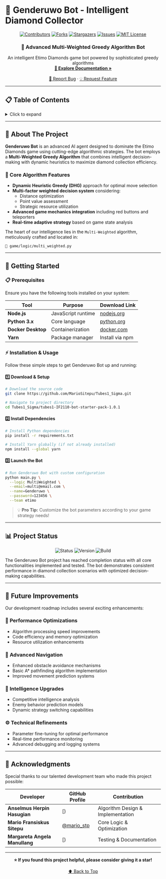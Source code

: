 # 🤖 Genderuwo Bot - Intelligent Diamond Collector

<div align="center">
  
[![Contributors][contributors-shield]][contributors-url]
[![Forks][forks-shield]][forks-url]
[![Stargazers][stars-shield]][stars-url]
[![Issues][issues-shield]][issues-url]
[![MIT License][license-shield]][license-url]

</div>

<div align="center">
  <h3>🎯 Advanced Multi-Weighted Greedy Algorithm Bot</h3>
  <p>
    An intelligent Etimo Diamonds game bot powered by sophisticated greedy algorithms
    <br />
    <a href="https://github.com/MarioSitepu/Tubes1_Sigma"><strong>📖 Explore Documentation »</strong></a>
    <br />
    <br />
    <a href="https://github.com/MarioSitepu/Tubes1_Sigma/issues">🐛 Report Bug</a>
    ·
    <a href="https://github.com/MarioSitepu/Tubes1_Sigma/issues">💡 Request Feature</a>
  </p>
</div>

---

## 📋 Table of Contents

<details>
  <summary>Click to expand</summary>
  
  1. [🎯 About The Project](#about-the-project)
  2. [🚀 Getting Started](#getting-started)
     - [📋 Prerequisites](#prerequisites)
     - [⚡ Installation & Usage](#installation--usage)
  3. [📊 Project Status](#project-status)
  4. [🔧 Future Improvements](#future-improvements)
  5. [🙏 Acknowledgments](#acknowledgments)
  
</details>

---

## 🎯 About The Project

**Genderuwo Bot** is an advanced AI agent designed to dominate the Etimo Diamonds game using cutting-edge algorithmic strategies. The bot employs a **Multi-Weighted Greedy Algorithm** that combines intelligent decision-making with dynamic heuristics to maximize diamond collection efficiency.

### 🧠 Core Algorithm Features

- **Dynamic Heuristic Greedy (DHG)** approach for optimal move selection
- **Multi-factor weighted decision system** considering:
  - Distance optimization
  - Point value assessment  
  - Strategic resource utilization
- **Advanced game mechanics integration** including red buttons and teleporters
- **Real-time adaptive strategy** based on game state analysis

The heart of our intelligence lies in the `Multi-Weighted` algorithm, meticulously crafted and located in:
```
📁 game/logic/multi_weighted.py
```

---

## 🚀 Getting Started

### 📋 Prerequisites

Ensure you have the following tools installed on your system:

| Tool | Purpose | Download Link |
|------|---------|---------------|
| **Node.js** | JavaScript runtime | [nodejs.org](https://nodejs.org/en) |
| **Python 3.x** | Core language | [python.org](https://python.org) |
| **Docker Desktop** | Containerization | [docker.com](https://www.docker.com/products/docker-desktop/) |
| **Yarn** | Package manager | Install via npm |

### ⚡ Installation & Usage

Follow these simple steps to get Genderuwo Bot up and running:

#### 1️⃣ **Download & Setup**
```bash
# Download the source code
git clone https://github.com/MarioSitepu/Tubes1_Sigma.git

# Navigate to project directory
cd Tubes1_Sigma/tubes1-IF2110-bot-starter-pack-1.0.1
```

#### 2️⃣ **Install Dependencies**
```bash
# Install Python dependencies
pip install -r requirements.txt

# Install Yarn globally (if not already installed)
npm install --global yarn
```

#### 3️⃣ **Launch the Bot**
```bash
# Run Genderuwo Bot with custom configuration
python main.py \
  --logic MultiWeighted \
  --email=multi@email.com \
  --name=Genderuwo \
  --password=123456 \
  --team etimo
```

> 💡 **Pro Tip:** Customize the bot parameters according to your game strategy needs!

---

## 📊 Project Status

<div align="center">
  
![Status](https://img.shields.io/badge/Status-✅%20Complete-brightgreen?style=for-the-badge)
![Version](https://img.shields.io/badge/Version-1.0.1-blue?style=for-the-badge)
![Build](https://img.shields.io/badge/Build-Stable-success?style=for-the-badge)

</div>

The Genderuwo Bot project has reached completion status with all core functionalities implemented and tested. The bot demonstrates consistent performance in diamond collection scenarios with optimized decision-making capabilities.

---

## 🔧 Future Improvements

Our development roadmap includes several exciting enhancements:

### 🎯 **Performance Optimizations**
- Algorithm processing speed improvements
- Code efficiency and memory optimization
- Resource utilization enhancements

### 🧭 **Advanced Navigation**
- Enhanced obstacle avoidance mechanisms
- Basic A* pathfinding algorithm implementation
- Improved movement prediction systems

### 🤖 **Intelligence Upgrades**
- Competitive intelligence analysis
- Enemy behavior prediction models
- Dynamic strategy switching capabilities

### ⚙️ **Technical Refinements**
- Parameter fine-tuning for optimal performance
- Real-time performance monitoring
- Advanced debugging and logging systems

---

## 🙏 Acknowledgments

Special thanks to our talented development team who made this project possible:

<div align="center">

| Developer | GitHub Profile | Contribution |
|-----------|----------------|--------------|
| **Anselmus Herpin Hasugian** | [) | Algorithm Design & Implementation |
| **Mario Fransiskus Sitepu** | [@mario_stp](https://github.com/MarioSitepu) | Core Logic & Optimization |
| **Margareta Angela Manullang** | [) | Testing & Documentation |

</div>

---

<div align="center">
  
**⭐ If you found this project helpful, please consider giving it a star!**

[⬆️ Back to Top](#-genderuwo-bot---intelligent-diamond-collector)

</div>

<!-- MARKDOWN LINKS & IMAGES -->
[contributors-shield]: https://img.shields.io/github/contributors/MarioSitepu/Tubes1_Sigma.svg?style=for-the-badge
[contributors-url]: https://github.com/MarioSitepu/Tubes1_Sigma/graphs/contributors
[forks-shield]: https://img.shields.io/github/forks/MarioSitepu/Tubes1_Sigma.svg?style=for-the-badge
[forks-url]: https://github.com/MarioSitepu/Tubes1_Sigma/network/members
[stars-shield]: https://img.shields.io/github/stars/MarioSitepu/Tubes1_Sigma.svg?style=for-the-badge
[stars-url]: https://github.com/MarioSitepu/Tubes1_Sigma/stargazers
[issues-shield]: https://img.shields.io/github/issues/MarioSitepu/Tubes1_Sigma.svg?style=for-the-badge
[issues-url]: https://github.com/MarioSitepu/Tubes1_Sigma/issues
[license-shield]: https://img.shields.io/github/license/MarioSitepu/Tubes1_Sigma.svg?style=for-the-badge
[license-url]: https://github.com/MarioSitepu/Tubes1_Sigma/blob/master/LICENSE
